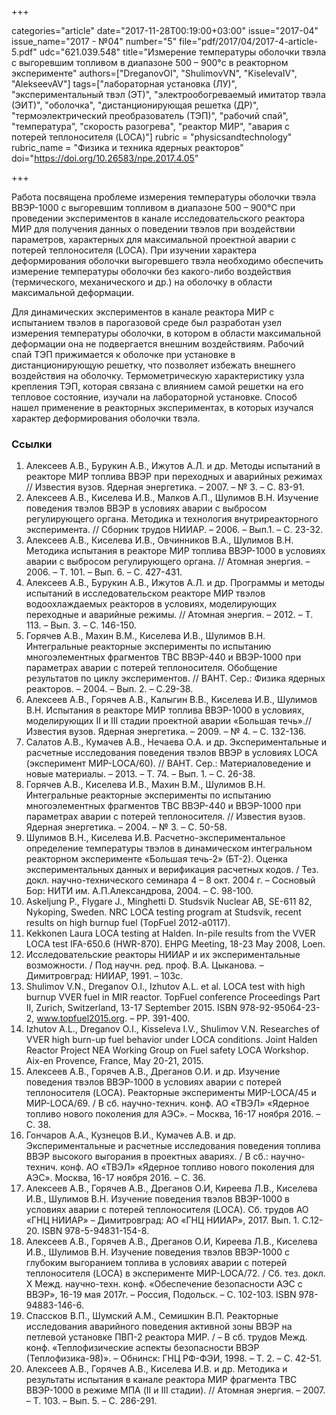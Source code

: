 +++

categories="article"
date="2017-11-28T00:19:00+03:00"
issue="2017-04"
issue_name="2017 - №04"
number="5"
file="pdf/2017/04/2017-4-article-5.pdf"
udc="621.039.548"
title="Измерение температуры оболочки твэла с выгоревшим топливом в диапазоне 500 – 900°c в реакторном эксперименте"
authors=["DreganovOI", "ShulimovVN", "KiselevaIV", "AlekseevAV"]
tags=["лабораторная установка (ЛУ)", "экспериментальный твэл (ЭТ)", "электрообогреваемый имитатор твэла (ЭИТ)", "оболочка", "дистанционирующая решетка (ДР)", "термоэлектрический преобразователь (ТЭП)", "рабочий спай", "температура", "скорость разогрева", "реактор МИР", "авария с потерей теплоносителя (LOCA)"]
rubric = "physicsandtechnology"
rubric_name = "Физика и техника ядерных реакторов"
doi="https://doi.org/10.26583/npe.2017.4.05"

+++

Работа посвящена проблеме измерения температуры оболочки твэла ВВЭР-1000 с выгоревшим топливом в диапазоне 500 – 900°C при проведении экспериментов в канале исследовательского реактора МИР для получения данных о поведении твэлов при воздействии параметров, характерных для максимальной проектной аварии с потерей теплоносителя (LOCA). При изучении характера деформирования оболочки выгоревшего твэла необходимо обеспечить измерение температуры оболочки без какого-либо воздействия (термического, механического и др.) на оболочку в области максимальной деформации.

Для динамических экспериментов в канале реактора МИР с испытанием твэлов в парогазовой среде был разработан узел измерения температуры оболочки, в котором в области максимальной деформации она не подвергается внешним воздействиям. Рабочий спай ТЭП прижимается к оболочке при установке в дистанционирующую решетку, что позволяет избежать внешнего воздействия на оболочку. Термометрическую характеристику узла крепления ТЭП, которая связана с влиянием самой решетки на его тепловое состояние, изучали на лабораторной установке. Способ нашел применение в реакторных экспериментах, в которых изучался характер деформирования оболочки твэла.

### Ссылки

1. Алексеев А.В., Бурукин А.В., Ижутов А.Л. и др. Методы испытаний в реакторе МИР топлива ВВЭР при переходных и аварийных режимах // Известия вузов. Ядерная энергетика. – 2007. – № 3. – С. 83-91.
2. Алексеев А.В., Киселева И.В., Малков А.П., Шулимов В.Н. Изучение поведения твэлов ВВЭР в условиях аварии с выбросом регулирующего органа. Методика и технология внутриреакторного эксперимента. // Сборник трудов НИИАР. – 2006. – Вып.1. – С. 23-32.
3. Алексеев А.В., Киселева И.В., Овчинников В.А., Шулимов В.Н. Методика испытания в реакторе МИР топлива ВВЭР-1000 в условиях аварии с выбросом регулирующего органа. // Атомная энергия. – 2006. – Т. 101. – Вып. 6. – С. 427-431.
4. Алексеев А.В., Бурукин А.В., Ижутов А.Л. и др. Программы и методы испытаний в исследовательском реакторе МИР твэлов водоохлаждаемых реакторов в условиях, моделирующих переходные и аварийные режимы. // Атомная энергия. – 2012. – Т. 113. – Вып. 3. – С. 146-150.
5. Горячев А.В., Махин В.М., Киселева И.В., Шулимов В.Н. Интегральные реакторные эксперименты по испытанию многоэлементных фрагментов ТВС ВВЭР-440 и ВВЭР-1000 при параметрах аварии с потерей теплоносителя. Обобщение результатов по циклу экспериментов. // ВАНТ. Сер.: Физика ядерных реакторов. – 2004. – Вып. 2. – С.29-38.
6. Алексеев А.В., Горячев А.В., Калыгин В.В., Киселева И.В., Шулимов В.Н. Испытания в реакторе МИР топлива ВВЭР-1000 в условиях, моделирующих II и III стадии проектной аварии «Большая течь».// Известия вузов. Ядерная энергетика. – 2009. – № 4. – С. 132-136.
7. Салатов А.В., Кумачев А.В., Нечаева О.А. и др. Экспериментальные и расчетные исследования поведения твэлов ВВЭР в условиях LOCA (эксперимент МИР-LOCA/60). // ВАНТ. Сер.: Материаловедение и новые материалы. – 2013. – Т. 74. – Вып. 1. – С. 26-38.
8. Горячев А.В., Киселева И.В., Махин В.М., Шулимов В.Н. Интегральные реакторные эксперименты по испытанию многоэлементных фрагментов ТВС ВВЭР-440 и ВВЭР-1000 при параметрах аварии с потерей теплоносителя. // Известия вузов. Ядерная энергетика. – 2004. – № 3. – С. 50-58.
9. Шулимов В.Н., Киселева И.В. Расчетно-экспериментальное определение температуры твэлов в динамическом интегральном реакторном эксперименте «Большая течь-2» (БТ-2). Оценка экспериментальных данных и верификация расчетных кодов. / Тез. докл. научно-технического семинара 4 – 8 окт. 2004 г. – Сосновый Бор: НИТИ им. А.П.Александрова, 2004. – С. 98-100.
10. Askeljung P., Flygare J., Minghetti D. Studsvik Nuclear AB, SE-611 82, Nykoping, Sweden. NRC LOCA testing program at Studsvik, recent results on high burnup fuel (TopFuel 2012-a0117).
11. Kekkonen Laura LOCA testing at Halden. In-pile results from the VVER LOCA test IFA-650.6 (HWR-870). EHPG Meeting, 18-23 May 2008, Loen.
12. Исследовательские реакторы НИИАР и их экспериментальные возможности. / Под научн. ред. проф. В.А. Цыканова. – Димитровград: НИИАР, 1991. – 103c.
13. Shulimov V.N., Dreganov O.I., Izhutov A.L. et al. LOCA test with high burnup VVER fuel in MIR reactor. TopFuel conference Proceedings Part II, Zurich, Switzerland, 13-17 September 2015. ISBN 978-92-95064-23-2, www.topfuel2015.org. – PP. 391-400.
14. Izhutov A.L., Dreganov O.I., Kisseleva I.V., Shulimov V.N. Researches of VVER high burn-up fuel behavior under LOCA conditions. Joint Halden Reactor Project NEA Working Group on Fuel safety LOCA Workshop. Aix-en Provence, France, May 20-21, 2015.
15. Алексеев А.В., Горячев А.В., Дреганов О.И. и др. Изучение поведения твэлов ВВЭР-1000 в условиях аварии с потерей теплоносителя (LOCA). Реакторные эксперименты МИР-LOCA/45 и МИР-LOCA/69. / В сб. научно-технич. конф. АО «ТВЭЛ» «Ядерное топливо нового поколения для АЭС». – Москва, 16-17 ноября 2016. – С. 38.
16. Гончаров А.А., Кузнецов В.И., Кумачев А.В. и др. Экспериментальные и расчетные исследования поведения топлива ВВЭР высокого выгорания в проектных авариях. / В сб.: научно-технич. конф. АО «ТВЭЛ» «Ядерное топливо нового поколения для АЭС». Москва, 16-17 ноября 2016. – С. 36.
17. Алексеев А.В., Горячев А.В., Дреганов О.И, Киреева Л.В., Киселева И.В., Шулимов В.Н. Изучение поведения твэлов ВВЭР-1000 в условиях аварии с потерей теплоносителя (LOCA). Сб. трудов АО «ГНЦ НИИАР» – Димитровград: АО «ГНЦ НИИАР», 2017. Вып. 1. С.12-20. ISBN 978-5-94831-154-8.
18. Алексеев А.В., Горячев А.В., Дреганов О.И, Киреева Л.В., Киселева И.В., Шулимов В.Н. Изучение поведения твэлов ВВЭР-1000 с глубоким выгоранием топлива в условиях аварии с потерей теплоносителя (LOCA) в эксперименте МИР-LOCA/72. / Сб. тез. докл. X Межд. научно-техн. конф. «Обеспечение безопасности АЭС с ВВЭР», 16-19 мая 2017г. – Россия, Подольск. – С. 102-103. ISBN 978-94883-146-6.
19. Спассков В.П., Шумский А.М., Семишкин В.П. Реакторные исследования аварийного поведения активной зоны ВВЭР на петлевой установке ПВП-2 реактора МИР. / – В сб. трудов Межд. конф. «Теплофизические аспекты безопасности ВВЭР (Теплофизика-98)». – Обнинск: ГНЦ РФ-ФЭИ, 1998. – Т. 2. – С. 42-51.
20. Алексеев А.В., Горячев А.В., Киселева И.В. и др. Методика и результаты испытания в канале реактора МИР фрагмента ТВС ВВЭР-1000 в режиме МПА (II и III стадии). // Атомная энергия. – 2007. – Т. 103. – Вып. 5. – С. 286-291.